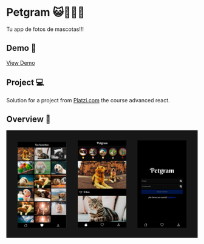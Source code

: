 # Petgram 😺🐶🐹🐰

Tu app de fotos de mascotas!!! 

## Demo 🚀

[View Demo](https://petgram-yadu-yadurani.vercel.app/)

## Project 💻

Solution for a project from [Platzi.com](https://www.platzi.com) the course advanced react.

## Overview 🔖

![Img overview project](public/cover.jpg)
